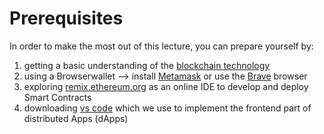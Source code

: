 # Prerequisites
In order to make the most out of this lecture, you can prepare yourself by:   
1. getting a basic understanding of the [blockchain technology](https://github.com/michael-spengler/distributed-ledger-technology-hands-on-lecture/blob/main/blockchain-and-defi-basics/blockchain-basics.md)    
2. using a Browserwallet --> install [Metamask](https://metamask.io/) or use the [Brave](https://brave.com) browser   
3. exploring [remix.ethereum.org](https://remix.ethereum.org/) as an online IDE to develop and deploy Smart Contracts        
4. downloading [vs code](https://code.visualstudio.com/insiders/) which we use to implement the frontend part of distributed Apps (dApps)  


